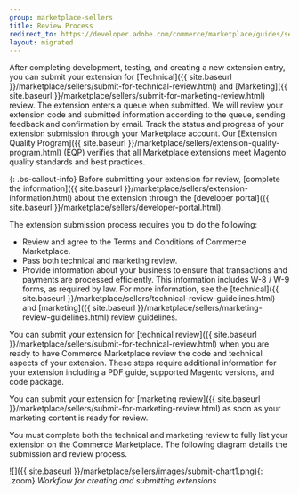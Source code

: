 ```yaml
---
group: marketplace-sellers
title: Review Process
redirect_to: https://developer.adobe.com/commerce/marketplace/guides/sellers/submit-for-review/
layout: migrated
---
```


After completing development, testing, and creating a new extension entry, you can submit your extension for [Technical]({{ site.baseurl }}/marketplace/sellers/submit-for-technical-review.html) and [Marketing]({{ site.baseurl }}/marketplace/sellers/submit-for-marketing-review.html) review. The extension enters a queue when submitted. We will review your extension code and submitted information according to the queue, sending feedback and confirmation by email. Track the status and progress of your extension submission through your Marketplace account. Our [Extension Quality Program]({{ site.baseurl }}/marketplace/sellers/extension-quality-program.html) (EQP) verifies that all Marketplace extensions meet Magento quality standards and best practices.

{: .bs-callout-info}
Before submitting your extension for review, [complete the information]({{ site.baseurl }}/marketplace/sellers/extension-information.html) about the extension through the [developer portal]({{ site.baseurl }}/marketplace/sellers/developer-portal.html).

The extension submission process requires you to do the following:

-  Review and agree to the Terms and Conditions of Commerce Marketplace.
-  Pass both technical and marketing review.
-  Provide information about your business to ensure that transactions and payments are processed efficiently. This information includes W-8 / W-9 forms, as required by law. For more information, see the [technical]({{ site.baseurl }}/marketplace/sellers/technical-review-guidelines.html) and [marketing]({{ site.baseurl }}/marketplace/sellers/marketing-review-guidelines.html) review guidelines.

You can submit your extension for [technical review]({{ site.baseurl }}/marketplace/sellers/submit-for-technical-review.html) when you are ready to have Commerce Marketplace review the code and technical aspects of your extension. These steps require additional information for your extension including a PDF guide, supported Magento versions, and code package.

You can submit your extension for [marketing review]({{ site.baseurl }}/marketplace/sellers/submit-for-marketing-review.html) as soon as your marketing content is ready for review.

You must complete both the technical and marketing review to fully list your extension on the Commerce Marketplace. The following diagram details the submission and review process.

![]({{ site.baseurl }}/marketplace/sellers/images/submit-chart1.png){: .zoom}
_Workflow for creating and submitting extensions_
